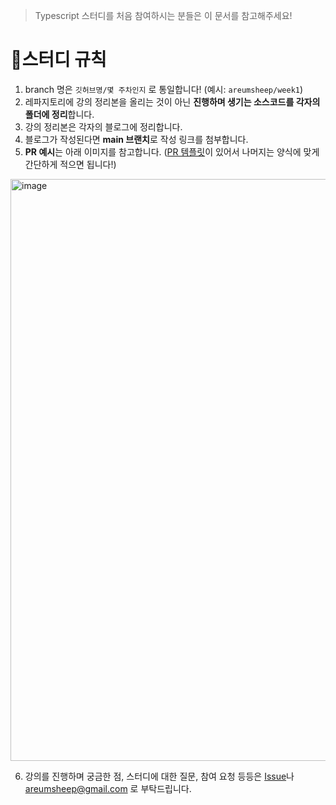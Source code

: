 > Typescript 스터디를 처음 참여하시는 분들은 이 문서를 참고해주세요!

# 🥳스터디 규칙
1. branch 명은 `깃허브명/몇 주차인지` 로 통일합니다! (예시: `areumsheep/week1`)
2. 레파지토리에 강의 정리본을 올리는 것이 아닌 **진행하며 생기는 소스코드를 각자의 폴더에 정리**합니다.
3. 강의 정리본은 각자의 블로그에 정리합니다.
4. 블로그가 작성된다면 **main 브랜치**로 작성 링크를 첨부합니다.
5. **PR 예시**는 아래 이미지를 참고합니다. ([PR 템플릿](https://github.com/Mirim-Study/Typescript/blob/main/.github/PULL_REQUEST_TEMPLATE.md)이 있어서 나머지는 양식에 맞게 간단하게 적으면 됩니다!)
<img width="931" alt="image" src="https://user-images.githubusercontent.com/48716298/165652769-2ed363da-6659-4d30-8221-da6a8efd189f.png">

6. 강의를 진행하며 궁금한 점, 스터디에 대한 질문, 참여 요청 등등은 [Issue](https://github.com/Mirim-Study/Typescript/issues)나 areumsheep@gmail.com 로 부탁드립니다.
